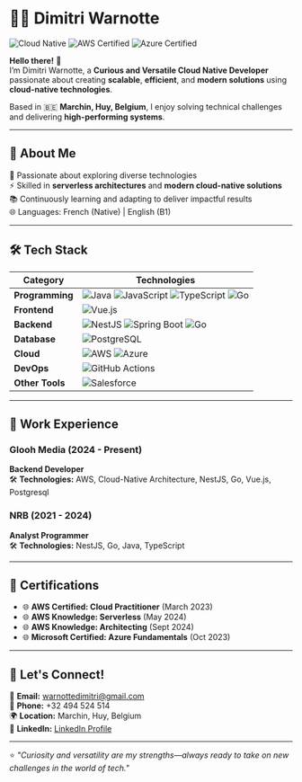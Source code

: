 # 👨‍💻 Dimitri Warnotte 

![Cloud Native](https://img.shields.io/badge/Cloud%20Native-%F0%9F%8C%AC-blue) 
![AWS Certified](https://img.shields.io/badge/AWS-Certified-brightgreen)
![Azure Certified](https://img.shields.io/badge/Azure-Fundamentals-blue)

**Hello there!** 👋  
I’m Dimitri Warnotte, a **Curious and Versatile Cloud Native Developer** passionate about creating **scalable**, **efficient**, and **modern solutions** using **cloud-native technologies**. 

Based in 🇧🇪 **Marchin, Huy, Belgium**, I enjoy solving technical challenges and delivering **high-performing systems**.

---

## 🌟 **About Me**
🔧 Passionate about exploring diverse technologies  
⚡ Skilled in **serverless architectures** and **modern cloud-native solutions**  
📚 Continuously learning and adapting to deliver impactful results  
🌐 Languages: French (Native) | English (B1)

---

## 🛠️ **Tech Stack**

| **Category**       | **Technologies**                                                                                                                                 |
|--------------------|-------------------------------------------------------------------------------------------------------------------------------------------------|
| **Programming**    | ![Java](https://img.shields.io/badge/-Java-007396?logo=java&logoColor=white) ![JavaScript](https://img.shields.io/badge/-JavaScript-F7DF1E?logo=javascript&logoColor=black) ![TypeScript](https://img.shields.io/badge/-TypeScript-007ACC?logo=typescript&logoColor=white) ![Go](https://img.shields.io/badge/-Go-00ADD8?logo=go&logoColor=white) |
| **Frontend**       | ![Vue.js](https://img.shields.io/badge/-Vue.js-4FC08D?logo=vue.js&logoColor=white)                                                              |
| **Backend**        | ![NestJS](https://img.shields.io/badge/-NestJS-E0234E?logo=nestjs&logoColor=white) ![Spring Boot](https://img.shields.io/badge/-Spring%20Boot-6DB33F?logo=spring-boot&logoColor=white) ![Go](https://img.shields.io/badge/-Go-00ADD8?logo=go&logoColor=white) |
| **Database**       | ![PostgreSQL](https://img.shields.io/badge/-PostgreSQL-336791?logo=postgresql&logoColor=white)                                                  |
| **Cloud**          | ![AWS](https://img.shields.io/badge/-AWS-FF9900?logo=amazon-aws&logoColor=white) ![Azure](https://img.shields.io/badge/-Azure-0078D4?logo=microsoft-azure&logoColor=white) |
| **DevOps**         | ![GitHub Actions](https://img.shields.io/badge/-GitHub%20Actions-2088FF?logo=github-actions&logoColor=white)                                    |
| **Other Tools**    | ![Salesforce](https://img.shields.io/badge/-Salesforce-00A1E0?logo=salesforce&logoColor=white)                                                        |

---

## 💼 **Work Experience**

### Glooh Media (2024 - Present)  
**Backend Developer**  
🛠️ **Technologies:** AWS, Cloud-Native Architecture, NestJS, Go, Vue.js, Postgresql  

### NRB (2021 - 2024)  
**Analyst Programmer**  
🛠️ **Technologies:** NestJS, Go, Java, TypeScript

---

## 🏅 **Certifications**

- 🌐 **AWS Certified: Cloud Practitioner** (March 2023)  
- 🌐 **AWS Knowledge: Serverless** (May 2024)  
- 🌐 **AWS Knowledge: Architecting** (Sept 2024)  
- 🌐 **Microsoft Certified: Azure Fundamentals** (Oct 2023)

---

## 🌟 **Let's Connect!**

📧 **Email:** [warnottedimitri@gmail.com](mailto:warnottedimitri@gmail.com)  
📱 **Phone:** +32 494 524 514  
🌍 **Location:** Marchin, Huy, Belgium  
💼 **LinkedIn:** [LinkedIn Profile](https://www.linkedin.com/in/dimitri-w-37064987/)  

---

⭐️ _"Curiosity and versatility are my strengths—always ready to take on new challenges in the world of tech."_  
